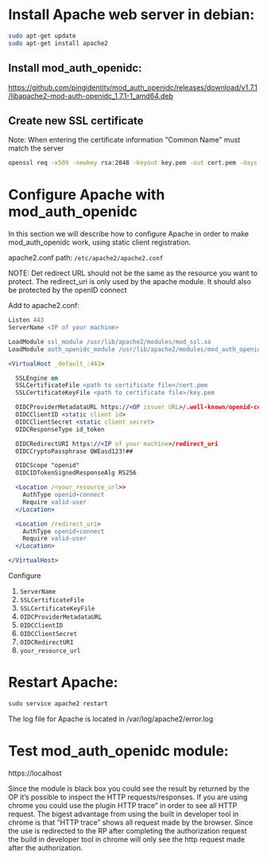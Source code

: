 # Install Apache web server in debian:

```bash
sudo apt-get update
sudo apt-get install apache2
```

## Install mod_auth_openidc:
https://github.com/pingidentity/mod_auth_openidc/releases/download/v1.7.1/libapache2-mod-auth-openidc_1.7.1-1_amd64.deb

## Create new SSL certificate

Note: When entering the certificate information "Common Name” must match the server

```bash
openssl req -x509 -newkey rsa:2048 -keyout key.pem -out cert.pem -days 365 -nodes
```

# Configure Apache with mod_auth_openidc

In this section we will describe how to configure Apache in order to make
mod_auth_openidc work, using static client registration.

apache2.conf path: `/etc/apache2/apache2.conf`

NOTE: Det redirect URL should not be the same as the resource you want to protect. The redirect_uri is only used by the apache module. It should also be protected by the openID connect  

Add to apache2.conf:

```apache
Listen 443
ServerName <IP of your machine>

LoadModule ssl_module /usr/lib/apache2/modules/mod_ssl.so
LoadModule auth_openidc_module /usr/lib/apache2/modules/mod_auth_openidc.so

<VirtualHost _default_:443>

  SSLEngine on
  SSLCertificateFile <path to certificate file>/cert.pem
  SSLCertificateKeyFile <path to certificate file>/key.pem

  OIDCProviderMetadataURL https://<OP issuer URL>/.well-known/openid-configuration
  OIDCClientID <static client id>
  OIDCClientSecret <static client secret>
  OIDCResponseType id_token

  OIDCRedirectURI https://<IP of your machine>/redirect_uri
  OIDCCryptoPassphrase QWEasd123!##

  OIDCScope "openid"
  OIDCIDTokenSignedResponseAlg RS256

  <Location /<your_resource_url>>
    AuthType openid-connect
    Require valid-user
  </Location>

  <Location /redirect_uri>
    AuthType openid-connect
    Require valid-user
  </Location>

</VirtualHost>
```

Configure

1. `ServerName`
1. `SSLCertificateFile`
1. `SSLCertificateKeyFile`
1. `OIDCProviderMetadataURL`
1. `OIDCClientID`
1. `OIDCClientSecret`
1. `OIDCRedirectURI` 
1. `your_resource_url`

# Restart Apache:

```bash
sudo service apache2 restart
```

The log file for Apache is located in /var/log/apache2/error.log

# Test mod_auth_openidc module:
https://localhost

Since the module is black box you could see the result by returned by the OP it’s possible to inspect the HTTP requests/responses. If you are using chrome you could use the plugin HTTP trace” in order to see all HTTP request. The bigest advantage from using the built in developer tool in chrome is that ”HTTP trace” shows all request made by the browser. Since the use is redirected to the RP after completing the authorization request the build in developer tool in chrome will only see the http request made after the authorization.




